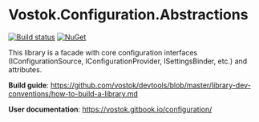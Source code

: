# Vostok.Configuration.Abstractions

[![Build status](https://ci.appveyor.com/api/projects/status/github/vostok/configuration.abstractions?svg=true&branch=master)](https://ci.appveyor.com/project/vostok/configuration.abstractions/branch/master)
[![NuGet](https://img.shields.io/nuget/v/Vostok.Configuration.Abstractions.svg)](https://www.nuget.org/packages/Vostok.Configuration.Abstractions)

This library is a facade with core configuration interfaces (IConfigurationSource, IConfigurationProvider, ISettingsBinder, etc.) and attributes.

**Build guide**: https://github.com/vostok/devtools/blob/master/library-dev-conventions/how-to-build-a-library.md

**User documentation**: https://vostok.gitbook.io/configuration/
